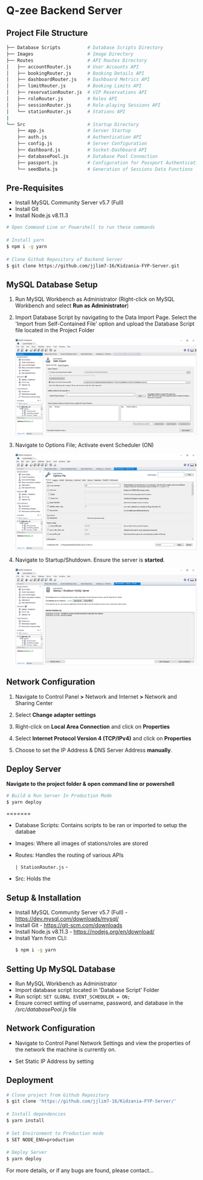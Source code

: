 # Q-zee Backend Server

## Project File Structure
```bash
├── Database Scripts          # Database Scripts Directory
├── Images                    # Image Directory
├── Routes                    # API Routes Directory
│   ├── accountRouter.js      # User Accounts API
│   ├── bookingRouter.js      # Booking Details API
│   ├── dashboardRouter.js    # Dashboard Metrics API
│   ├── limitRouter.js        # Booking Limits API
│   ├── reservationRouter.js  # VIP Reservations API
│   ├── roleRouter.js         # Roles API
│   ├── sessionRouter.js      # Role-playing Sessions API
│   └── stationRouter.js      # Stations API
|
└── Src                       # Startup Directory
    ├── app.js                # Server Startup
    ├── auth.js               # Authentication API
    ├── config.js             # Server Configuration
    ├── dashboard.js          # Socket-Dashboard API
    ├── databasePool.js       # Database Pool Connection
    ├── passport.js           # Configuration for Passport Authentication
    └── seedData.js           # Generation of Sessions Data Functions  
```

## Pre-Requisites
* Install MySQL Community Server v5.7 (Full)
* Install Git
* Install Node.js v8.11.3

```bash
# Open Command Line or Powershell to run these commands

# Install yarn
$ npm i -g yarn

# Clone Github Repository of Backend Server
$ git clone https://github.com/jjlim7-16/Kidzania-FYP-Server.git
```

## MySQL Database Setup
1. Run MySQL Workbench as Administrator (Right-click on MySQL Workbench and select **Run as Administrator**)

2. Import Database Script by navigating to the Data Import Page. Select the 'Import from Self-Contained File' option and upload the Database Script file located in the Project Folder

    ![](2018-08-03-15-04-33.png)

3. Navigate to Options File; Activate event Scheduler (ON)

    ![](2018-08-03-15-06-25.png)

4. Navigate to Startup/Shutdown. Ensure the server is **started**.

    ![](2018-08-03-15-03-38.png)

## Network Configuration

1. Navigate to Control Panel **>** Network and Internet **>** Network and Sharing Center

2. Select **Change adapter settings**

3. Right-click on **Local Area Connection** and click on **Properties**

4. Select **Internet Protocol Version 4 (TCP/IPv4)** and click on **Properties**

5. Choose to set the IP Address & DNS Server Address **manually**.

## Deploy Server
**Navigate to the project folder & open command line or powershell**
```bash
# Build & Run Server In Production Mode
$ yarn deploy
```

=======
* Database Scripts: Contains scripts to be ran or imported to setup the databae
* Images: Where all images of stations/roles are stored
* Routes: Handles the routing of various APIs

	`| StationRouter.js` - 
* Src: Holds the 

## Setup & Installation

* Install MySQL Community Server v5.7 (Full) - https://dev.mysql.com/downloads/mysql/
* Install Git - https://git-scm.com/downloads
* Install Node.js v8.11.3 - https://nodejs.org/en/download/
* Install Yarn from CLI:
	```bash 
	$ npm i -g yarn
	```

## Setting Up MySQL Database
* Run MySQL Workbench as Administrator
* Import database script located in 'Database Script' Folder
* Run script: `SET GLOBAL EVENT_SCHEDULER = ON;`
* Ensure correct setting of username, password, and database in the */src/databasePool.js* file

## Network Configuration
* Navigate to Control Panel Network Settings and view the properties of the network the machine is currently on.

* Set Static IP Address by setting

## Deployment
```bash
# Clone project from Github Repository
$ git clone 'https://github.com/jjlim7-16/Kidzania-FYP-Server/'

# Install dependencies
$ yarn install

# Set Environment to Production mode
$ SET NODE_ENV=production

# Deploy Server
$ yarn deploy
```

For more details, or if any bugs are found, please contact...
